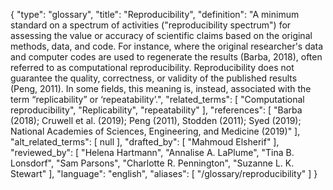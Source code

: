 {
    "type": "glossary",
    "title": "Reproducibility",
    "definition": "A minimum standard on a spectrum of activities (\"reproducibility spectrum\") for assessing the value or accuracy of scientific claims based on the original methods, data, and code. For instance, where the original researcher's data and computer codes are used to regenerate the results (Barba, 2018), often referred to as computational reproducibility. Reproducibility does not guarantee the quality, correctness, or validity of the published results (Peng, 2011). In some fields, this meaning is, instead, associated with the term “replicability” or ‘repeatability’.",
    "related_terms": [
        "Computational reproducibility",
        "Replicability",
        "repeatability"
    ],
    "references": [
        "Barba (2018); Cruwell et al. (2019); Peng (2011), Stodden (2011); Syed (2019); National Academies of Sciences, Engineering, and Medicine (2019)"
    ],
    "alt_related_terms": [
        null
    ],
    "drafted_by": [
        "Mahmoud Elsherif"
    ],
    "reviewed_by": [
        "Helena Hartmann",
        "Annalise A. LaPlume",
        "Tina B. Lonsdorf",
        "Sam Parsons",
        "Charlotte R. Pennington",
        "Suzanne L. K. Stewart"
    ],
    "language": "english",
    "aliases": [
        "/glossary/reproducibility"
    ]
}